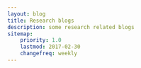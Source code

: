 ```yaml
---
layout: blog
title: Research blogs
description: some research related blogs
sitemap:
    priority: 1.0
    lastmod: 2017-02-30
    changefreq: weekly
---
```

